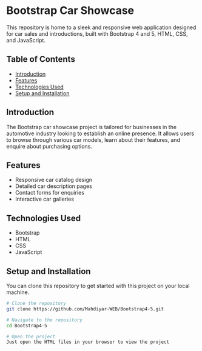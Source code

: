 # Bootstrap Car Showcase

This repository is home to a sleek and responsive web application designed for car sales and introductions, built with Bootstrap 4 and 5, HTML, CSS, and JavaScript.

## Table of Contents
- [Introduction](#introduction)
- [Features](#features)
- [Technologies Used](#technologies-used)
- [Setup and Installation](#setup-and-installation)

## Introduction

The Bootstrap car showcase project is tailored for businesses in the automotive industry looking to establish an online presence. It allows users to browse through various car models, learn about their features, and enquire about purchasing options.

## Features

- Responsive car catalog design
- Detailed car description pages
- Contact forms for enquiries
- Interactive car galleries

## Technologies Used

- Bootstrap
- HTML
- CSS
- JavaScript

## Setup and Installation

You can clone this repository to get started with this project on your local machine.

```bash
# Clone the repository
git clone https://github.com/Mahdiyar-WEB/Bootstrap4-5.git

# Navigate to the repository
cd Bootstrap4-5

# Open the project
Just open the HTML files in your browser to view the project
